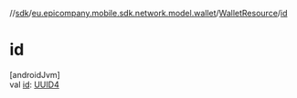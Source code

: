//[sdk](../../../index.md)/[eu.epicompany.mobile.sdk.network.model.wallet](../index.md)/[WalletResource](index.md)/[id](id.md)

# id

[androidJvm]\
val [id](id.md): [UUID4](../../eu.epicompany.mobile.android.datatypes/index.md#229649042%2FClasslikes%2F462465411)
